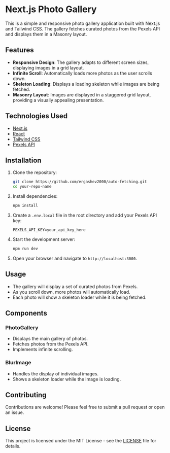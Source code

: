 # Next.js Photo Gallery

This is a simple and responsive photo gallery application built with Next.js and Tailwind CSS. The gallery fetches curated photos from the Pexels API and displays them in a Masonry layout.

## Features

- **Responsive Design**: The gallery adapts to different screen sizes, displaying images in a grid layout.
- **Infinite Scroll**: Automatically loads more photos as the user scrolls down.
- **Skeleton Loading**: Displays a loading skeleton while images are being fetched.
- **Masonry Layout**: Images are displayed in a staggered grid layout, providing a visually appealing presentation.

## Technologies Used

- [Next.js](https://nextjs.org/)
- [React](https://reactjs.org/)
- [Tailwind CSS](https://tailwindcss.com/)
- [Pexels API](https://www.pexels.com/api/)

## Installation

1. Clone the repository:
   ```bash
   git clone https://github.com/ergashev2000/auto-fetching.git
   cd your-repo-name
   ```

2. Install dependencies:
   ```bash
   npm install
   ```

3. Create a `.env.local` file in the root directory and add your Pexels API key:
   ```plaintext
   PEXELS_API_KEY=your_api_key_here
   ```

4. Start the development server:
   ```bash
   npm run dev
   ```

5. Open your browser and navigate to `http://localhost:3000`.

## Usage

- The gallery will display a set of curated photos from Pexels.
- As you scroll down, more photos will automatically load.
- Each photo will show a skeleton loader while it is being fetched.

## Components

### PhotoGallery

- Displays the main gallery of photos.
- Fetches photos from the Pexels API.
- Implements infinite scrolling.

### BlurImage

- Handles the display of individual images.
- Shows a skeleton loader while the image is loading.

## Contributing

Contributions are welcome! Please feel free to submit a pull request or open an issue.

## License

This project is licensed under the MIT License - see the [LICENSE](LICENSE) file for details.
